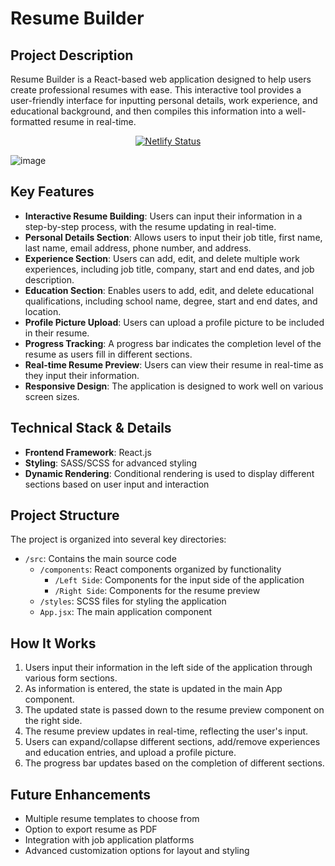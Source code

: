 
# Resume Builder

## Project Description

Resume Builder is a React-based web application designed to help users create professional resumes with ease. This interactive tool provides a user-friendly interface for inputting personal details, work experience, and educational background, and then compiles this information into a well-formatted resume in real-time.
  
<p align="center">
  <a href="https://app.netlify.com/sites/resume-pro-builder/deploys" target="_blank">
    <img src="https://api.netlify.com/api/v1/badges/1963b488-7b78-48c9-9e2d-6fb5e47ab3af/deploy-status" alt="Netlify Status" />
  </a>
</p>

![image](https://github.com/aymankahya/resume-builder/assets/63832251/f5d89aae-9ea2-42ff-8419-ca0acff82d8a)

## Key Features

- **Interactive Resume Building**: Users can input their information in a step-by-step process, with the resume updating in real-time.
- **Personal Details Section**: Allows users to input their job title, first name, last name, email address, phone number, and address.
- **Experience Section**: Users can add, edit, and delete multiple work experiences, including job title, company, start and end dates, and job description.
- **Education Section**: Enables users to add, edit, and delete educational qualifications, including school name, degree, start and end dates, and location.
- **Profile Picture Upload**: Users can upload a profile picture to be included in their resume.
- **Progress Tracking**: A progress bar indicates the completion level of the resume as users fill in different sections.
- **Real-time Resume Preview**: Users can view their resume in real-time as they input their information.
- **Responsive Design**: The application is designed to work well on various screen sizes.

## Technical Stack & Details

- **Frontend Framework**: React.js
- **Styling**: SASS/SCSS for advanced styling
- **Dynamic Rendering**: Conditional rendering is used to display different sections based on user input and interaction


## Project Structure

The project is organized into several key directories:

- `/src`: Contains the main source code
  - `/components`: React components organized by functionality
    - `/Left Side`: Components for the input side of the application
    - `/Right Side`: Components for the resume preview
  - `/styles`: SCSS files for styling the application
  - `App.jsx`: The main application component

## How It Works

1. Users input their information in the left side of the application through various form sections.
2. As information is entered, the state is updated in the main App component.
3. The updated state is passed down to the resume preview component on the right side.
4. The resume preview updates in real-time, reflecting the user's input.
5. Users can expand/collapse different sections, add/remove experiences and education entries, and upload a profile picture.
6. The progress bar updates based on the completion of different sections.

## Future Enhancements

- Multiple resume templates to choose from
- Option to export resume as PDF
- Integration with job application platforms
- Advanced customization options for layout and styling

